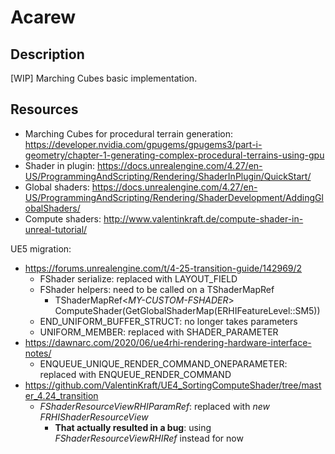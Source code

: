 # Acarew

## Description
[WIP] Marching Cubes basic implementation.

## Resources
- Marching Cubes for procedural terrain generation: https://developer.nvidia.com/gpugems/gpugems3/part-i-geometry/chapter-1-generating-complex-procedural-terrains-using-gpu
- Shader in plugin: https://docs.unrealengine.com/4.27/en-US/ProgrammingAndScripting/Rendering/ShaderInPlugin/QuickStart/
- Global shaders: https://docs.unrealengine.com/4.27/en-US/ProgrammingAndScripting/Rendering/ShaderDevelopment/AddingGlobalShaders/
- Compute shaders: http://www.valentinkraft.de/compute-shader-in-unreal-tutorial/

UE5 migration:
- https://forums.unrealengine.com/t/4-25-transition-guide/142969/2
  - FShader serialize: replaced with LAYOUT_FIELD
  - FShader helpers: need to be called on a TShaderMapRef
    - TShaderMapRef<_MY-CUSTOM-FSHADER_> ComputeShader(GetGlobalShaderMap(ERHIFeatureLevel::SM5))
  - END_UNIFORM_BUFFER_STRUCT: no longer takes parameters
  - UNIFORM_MEMBER: replaced with SHADER_PARAMETER
- https://dawnarc.com/2020/06/ue4rhi-rendering-hardware-interface-notes/
  - ENQUEUE_UNIQUE_RENDER_COMMAND_ONEPARAMETER: replaced with ENQUEUE_RENDER_COMMAND
- https://github.com/ValentinKraft/UE4_SortingComputeShader/tree/master_4.24_transition
  - _FShaderResourceViewRHIParamRef_: replaced with _new FRHIShaderResourceView_
    - **That actually resulted in a bug**: using _FShaderResourceViewRHIRef_ instead for now